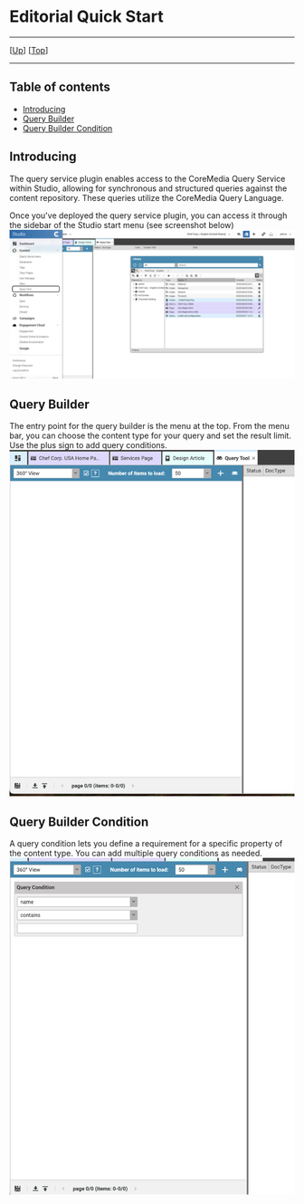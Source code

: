 # Editorial Quick Start

--------------------------------------------------------------------------------

\[[Up](README.md)\] \[[Top](#top)\]

--------------------------------------------------------------------------------

## Table of contents

* [Introducing](#introducing)
* [Query Builder](#query-builder)
* [Query Builder Condition](#query-builder-condition)

## Introducing

The query service plugin enables access to the CoreMedia Query Service within Studio, allowing for synchronous and structured queries against the content repository. These queries utilize the CoreMedia Query Language.

Once you've deployed the query service plugin, you can access it through the sidebar of the Studio start menu (see screenshot below) 
![Image1: Query Service Sidebar](images/editorial/qs-editorial-documentation_1.png)


## Query Builder
The entry point for the query builder is the menu at the top. From the menu bar, you can choose the content type for your query and set the result limit. Use the plus sign to add query conditions.
![Image1: Query Builder](images/editorial/qs-editorial-documentation_2.png)

## Query Builder Condition
A query condition lets you define a requirement for a specific property of the content type. You can add multiple query conditions as needed.
![Image1: Query Builder Condition](images/editorial/qs-editorial-documentation_3.png)
